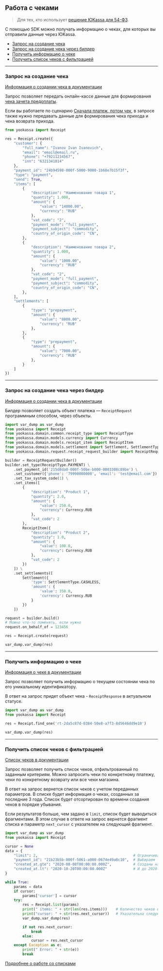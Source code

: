 ## Работа с чеками

> Для тех, кто использует [решение ЮKassa для 54-ФЗ](https://yookassa.ru/developers/54fz/basics).

С помощью SDK можно получать информацию о чеках, для которых вы отправили данные через ЮKassa.

* [Запрос на создание чека](#Запрос-на-создание-чека)
* [Запрос на создание чека через билдер](#Запрос-на-создание-чека-через-билдер)
* [Получить информацию о чеке](#Получить-информацию-о-чеке)
* [Получить список чеков с фильтрацией](#Получить-список-чеков-с-фильтрацией)

---

### Запрос на создание чека

[Информация о создании чека в документации](https://yookassa.ru/developers/api?lang=python#create_receipt)

Запрос позволяет передать онлайн-кассе данные для формирования [чека зачета предоплаты](https://yookassa.ru/developers/54fz/payments#settlement-receipt).

Если вы работаете по сценарию [Сначала платеж, потом чек](https://yookassa.ru/developers/54fz/basics#receipt-after-payment), 
в запросе также нужно передавать данные для формирования чека прихода и чека возврата прихода.

```python
from yookassa import Receipt

res = Receipt.create({
    "customer": {
        "full_name": "Ivanov Ivan Ivanovich",
        "email": "email@email.ru",
        "phone": "+79211234567",
        "inn": "6321341814"
    },
    "payment_id": "24b94598-000f-5000-9000-1b68e7b15f3f",
    "type": "payment",
    "send": True,
    "items": [
        {
            "description": "Наименование товара 1",
            "quantity": 1.000,
            "amount": {
                "value": "14000.00",
                "currency": "RUB"
            },
            "vat_code": "2",
            "payment_mode": "full_payment",
            "payment_subject": "commodity",
            "country_of_origin_code": "CN",
        },
        {
            "description": "Наименование товара 2",
            "quantity": 1.000,
            "amount": {
                "value": "1000.00",
                "currency": "RUB"
            },
            "vat_code": "2",
            "payment_mode": "full_payment",
            "payment_subject": "commodity",
            "country_of_origin_code": "CN",
        },
    ],
    "settlements": [
        {
            "type": "prepayment",
            "amount": {
                "value": "8000.00",
                "currency": "RUB"
            },
        },
        {
            "type": "prepayment",
            "amount": {
                "value": "7000.00",
                "currency": "RUB"
            },
        }
    ]
})
```

---

### Запрос на создание чека через билдер

[Информация о создании чека в документации](https://yookassa.ru/developers/api?lang=python#create_receipt)

Билдер позволяет создать объект платежа — `ReceiptRequest` программным способом, через объекты.

```python
import var_dump as var_dump
from yookassa import Receipt
from yookassa.domain.common.receipt_type import ReceiptType
from yookassa.domain.models.currency import Currency
from yookassa.domain.models.receipt_item import ReceiptItem
from yookassa.domain.models.settlement import Settlement, SettlementType
from yookassa.domain.request.receipt_request_builder import ReceiptRequestBuilder

builder = ReceiptRequestBuilder()
builder.set_type(ReceiptType.PAYMENT) \
    .set_payment_id('215d8da0-000f-50be-b000-0003308c89be') \
    .set_customer({'phone': '79990000000', 'email': 'test@email.com'}) \
    .set_tax_system_code(1) \
    .set_items([
        {
            "description": "Product 1",
            "quantity": 2.0,
            "amount": {
                "value": 250.0,
                "currency": Currency.RUB
            },
            "vat_code": 2
        },
        ReceiptItem({
            "description": "Product 2",
            "quantity": 1.0,
            "amount": {
                "value": 100.0,
                "currency": Currency.RUB
            },
            "vat_code": 2
        })
    ]) \
    .set_settlements([
        Settlement({
            'type': SettlementType.CASHLESS,
            'amount': {
                'value': 350.0,
                'currency': Currency.RUB
            }
        })
    ])

request = builder.build()
# Можно что-то поменять, если нужно
request.on_behalf_of = 123456

res = Receipt.create(request)

var_dump.var_dump(res)
```

---

### Получить информацию о чеке

[Информация о чеке в документации](https://yookassa.ru/developers/api?lang=python#get_receipt)

Запрос позволяет получить информацию о текущем состоянии чека по его уникальному идентификатору.

В ответ на запрос придет объект чека - `ReceiptResponse` в актуальном статусе.

```python
import var_dump as var_dump
from yookassa import Receipt

res = Receipt.find_one('rt-2da5c87d-0384-50e8-a7f3-8d5646dd9e10')

var_dump.var_dump(res)
```

---

### Получить список чеков с фильтрацией

[Список чеков в документации](https://yookassa.ru/developers/api?lang=python#get_receipts_list)

Запрос позволяет получить список чеков, отфильтрованный по заданным критериям. 
Можно запросить чеки по конкретному платежу, чеки по конкретному возврату или все чеки магазина.

В ответ на запрос вернется список чеков с учетом переданных параметров. В списке будет информация о чеках, 
созданных за последние 3 года. Список будет отсортирован по времени создания чеков в порядке убывания.

Если результатов больше, чем задано в `limit`, список будет выводиться фрагментами. 
В этом случае в ответе на запрос вернется фрагмент списка и параметр `next_cursor` с указателем на следующий фрагмент.

```python
import var_dump as var_dump
from yookassa import Receipt

cursor = None
data = {
    "limit": 2,                                            # Ограничиваем размер выборки
    "payment_id": "21b23b5b-000f-5061-a000-0674e49a8c10",  # Выбираем только по конкретному платежу
    "created_at.gte": "2020-08-08T00:00:00.000Z",          # Созданы начиная с 2020-08-08
    "created_at.lt": "2020-10-20T00:00:00.000Z"            # И до 2020-10-20
}

while True:
    params = data
    if cursor:
        params['cursor'] = cursor
    try:
        res = Receipt.list(params)
        print(" items: " + str(len(res.items)))    # Количество чеков в выборке
        print("cursor: " + str(res.next_cursor))   # Указательна следующую страницу
        var_dump.var_dump(res)

        if not res.next_cursor:
            break
        else:
            cursor = res.next_cursor
    except Exception as e:
        print(" Error: " + str(e))
        break

```
[Подробнее о работе со списками](https://yookassa.ru/developers/using-api/lists)
